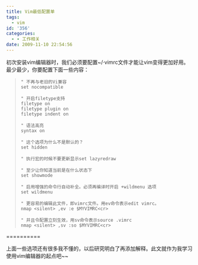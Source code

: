 ```yaml
---
title: Vim最低配置单
tags:
  - vim
id: '356'
categories:
  - - 工作相关
date: 2009-11-10 22:54:56
---
```


初次安装vim编辑器时，我们必须要配置~/·vimrc文件才能让vim变得更加好用。最少最少，你要配置下面一些内容：

> ```null
> " 不再与老旧的Vi兼容
> set nocompatible
> 
> " 开启filetype支持
> filetype on
> filetype plugin on
> filetype indent on
> 
> " 语法高亮
> syntax on
> 
> " 这个选项为什么不是默认的？
> set hidden
> 
> " 执行宏的时候不要更新显示set lazyredraw
> 
> " 至少让你知道当前是在什么状态下
> set showmode
> 
> " 启用增强的命令行自动补全。必须再编译时开启 +wildmenu 选项
> set wildmenu
> 
> " 更容易的编辑此文件，即vimrc文件。用ev命令表示edit vimrc。
> nmap <silent> ,ev :e $MYVIMRC<cr>
> 
> " 并且令配置立刻生效，用sv命令表示source .vimrc
> nmap <silent> ,sv :so $MYVIMRC<cr>
> ```

==========

上面一些选项还有很多我不懂的，以后研究明白了再添加解释。此文就作为我学习使用vim编辑器的起点吧~~
